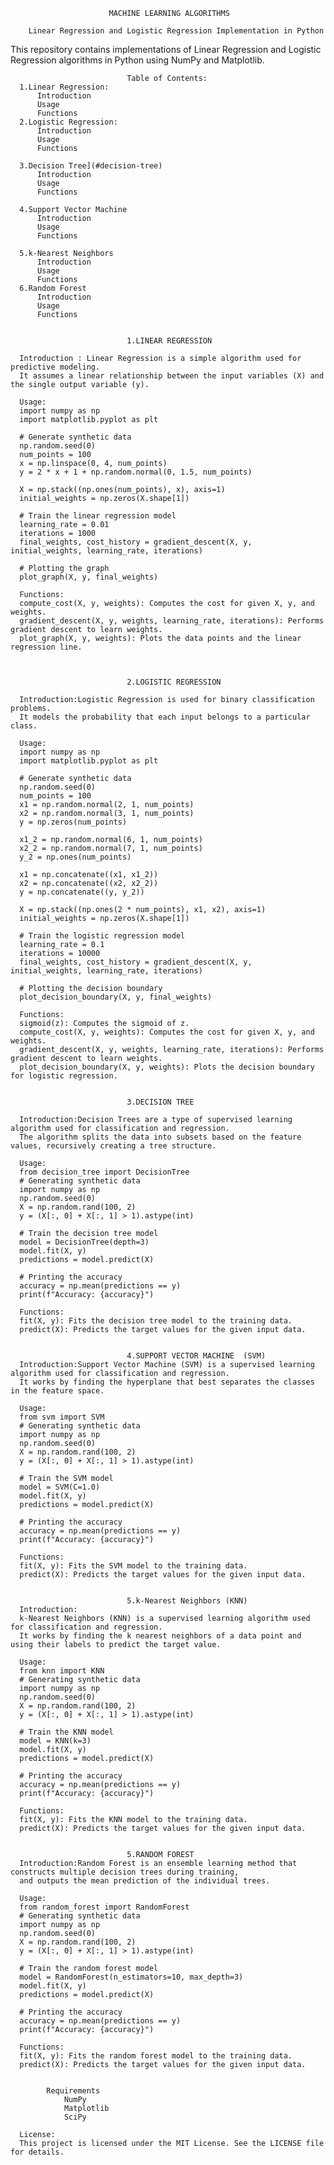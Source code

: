 
                          MACHINE LEARNING ALGORITHMS

        Linear Regression and Logistic Regression Implementation in Python
This repository contains implementations of Linear Regression and Logistic Regression algorithms in Python using NumPy and Matplotlib.

                              Table of Contents:
      1.Linear Regression:
          Introduction
          Usage
          Functions
      2.Logistic Regression:
          Introduction
          Usage
          Functions

      3.Decision Tree](#decision-tree)
          Introduction
          Usage
          Functions
  
      4.Support Vector Machine 
          Introduction
          Usage
          Functions

      5.k-Nearest Neighbors 
          Introduction
          Usage
          Functions
      6.Random Forest
          Introduction
          Usage
          Functions


                              1.LINEAR REGRESSION
                              
      Introduction : Linear Regression is a simple algorithm used for predictive modeling. 
      It assumes a linear relationship between the input variables (X) and the single output variable (y).
      
      Usage:
      import numpy as np
      import matplotlib.pyplot as plt
      
      # Generate synthetic data
      np.random.seed(0)
      num_points = 100
      x = np.linspace(0, 4, num_points)
      y = 2 * x + 1 + np.random.normal(0, 1.5, num_points)
      
      X = np.stack((np.ones(num_points), x), axis=1)
      initial_weights = np.zeros(X.shape[1])
      
      # Train the linear regression model
      learning_rate = 0.01
      iterations = 1000
      final_weights, cost_history = gradient_descent(X, y, initial_weights, learning_rate, iterations)
      
      # Plotting the graph
      plot_graph(X, y, final_weights)
      
      Functions:
      compute_cost(X, y, weights): Computes the cost for given X, y, and weights.
      gradient_descent(X, y, weights, learning_rate, iterations): Performs gradient descent to learn weights.
      plot_graph(X, y, weights): Plots the data points and the linear regression line.

      

                              2.LOGISTIC REGRESSION
                          
      Introduction:Logistic Regression is used for binary classification problems. 
      It models the probability that each input belongs to a particular class.

      Usage:
      import numpy as np
      import matplotlib.pyplot as plt
      
      # Generate synthetic data
      np.random.seed(0)
      num_points = 100
      x1 = np.random.normal(2, 1, num_points)
      x2 = np.random.normal(3, 1, num_points)
      y = np.zeros(num_points)
      
      x1_2 = np.random.normal(6, 1, num_points)
      x2_2 = np.random.normal(7, 1, num_points)
      y_2 = np.ones(num_points)
      
      x1 = np.concatenate((x1, x1_2))
      x2 = np.concatenate((x2, x2_2))
      y = np.concatenate((y, y_2))
      
      X = np.stack((np.ones(2 * num_points), x1, x2), axis=1)
      initial_weights = np.zeros(X.shape[1])
      
      # Train the logistic regression model
      learning_rate = 0.1
      iterations = 10000
      final_weights, cost_history = gradient_descent(X, y, initial_weights, learning_rate, iterations)
      
      # Plotting the decision boundary
      plot_decision_boundary(X, y, final_weights)

      Functions:
      sigmoid(z): Computes the sigmoid of z.
      compute_cost(X, y, weights): Computes the cost for given X, y, and weights.
      gradient_descent(X, y, weights, learning_rate, iterations): Performs gradient descent to learn weights.
      plot_decision_boundary(X, y, weights): Plots the decision boundary for logistic regression.


                              3.DECISION TREE

      Introduction:Decision Trees are a type of supervised learning algorithm used for classification and regression. 
      The algorithm splits the data into subsets based on the feature values, recursively creating a tree structure.

      Usage:
      from decision_tree import DecisionTree
      # Generating synthetic data
      import numpy as np
      np.random.seed(0)
      X = np.random.rand(100, 2)
      y = (X[:, 0] + X[:, 1] > 1).astype(int)
      
      # Train the decision tree model
      model = DecisionTree(depth=3)
      model.fit(X, y)
      predictions = model.predict(X)
      
      # Printing the accuracy
      accuracy = np.mean(predictions == y)
      print(f"Accuracy: {accuracy}")

      Functions:
      fit(X, y): Fits the decision tree model to the training data.
      predict(X): Predicts the target values for the given input data.

      
                              4.SUPPORT VECTOR MACHINE  (SVM)
      Introduction:Support Vector Machine (SVM) is a supervised learning algorithm used for classification and regression. 
      It works by finding the hyperplane that best separates the classes in the feature space.

      Usage:
      from svm import SVM
      # Generating synthetic data
      import numpy as np
      np.random.seed(0)
      X = np.random.rand(100, 2)
      y = (X[:, 0] + X[:, 1] > 1).astype(int)
      
      # Train the SVM model
      model = SVM(C=1.0)
      model.fit(X, y)
      predictions = model.predict(X)
      
      # Printing the accuracy
      accuracy = np.mean(predictions == y)
      print(f"Accuracy: {accuracy}")

      Functions:
      fit(X, y): Fits the SVM model to the training data.
      predict(X): Predicts the target values for the given input data.

      
                              5.k-Nearest Neighbors (KNN)
      Introduction:
      k-Nearest Neighbors (KNN) is a supervised learning algorithm used for classification and regression. 
      It works by finding the k nearest neighbors of a data point and using their labels to predict the target value.

      Usage:
      from knn import KNN
      # Generating synthetic data
      import numpy as np
      np.random.seed(0)
      X = np.random.rand(100, 2)
      y = (X[:, 0] + X[:, 1] > 1).astype(int)
      
      # Train the KNN model
      model = KNN(k=3)
      model.fit(X, y)
      predictions = model.predict(X)
      
      # Printing the accuracy
      accuracy = np.mean(predictions == y)
      print(f"Accuracy: {accuracy}")

      Functions:
      fit(X, y): Fits the KNN model to the training data.
      predict(X): Predicts the target values for the given input data.

      
                              5.RANDOM FOREST
      Introduction:Random Forest is an ensemble learning method that constructs multiple decision trees during training,
      and outputs the mean prediction of the individual trees.

      Usage:
      from random_forest import RandomForest
      # Generating synthetic data
      import numpy as np
      np.random.seed(0)
      X = np.random.rand(100, 2)
      y = (X[:, 0] + X[:, 1] > 1).astype(int)
      
      # Train the random forest model
      model = RandomForest(n_estimators=10, max_depth=3)
      model.fit(X, y)
      predictions = model.predict(X)
      
      # Printing the accuracy
      accuracy = np.mean(predictions == y)
      print(f"Accuracy: {accuracy}")

      Functions:
      fit(X, y): Fits the random forest model to the training data.
      predict(X): Predicts the target values for the given input data.

      
            Requirements
                NumPy
                Matplotlib
                SciPy
                               
      License:
      This project is licensed under the MIT License. See the LICENSE file for details.
